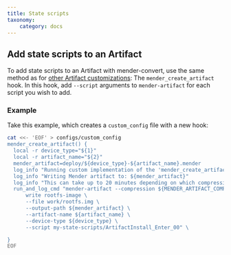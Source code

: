 ```yaml
---
title: State scripts
taxonomy:
    category: docs
---
```


## Add state scripts to an Artifact

To add state scripts to an Artifact with mender-convert, use the same method as for [other Artifact
customizations](../customization): The `mender_create_artifact` hook. In this hook, add `--script`
arguments to `mender-artifact` for each script you wish to add.

### Example

Take this example, which creates a `custom_config` file with a new hook:

```bash
cat <<- 'EOF' > configs/custom_config
mender_create_artifact() {
  local -r device_type="${1}"
  local -r artifact_name="${2}"
  mender_artifact=deploy/${device_type}-${artifact_name}.mender
  log_info "Running custom implementation of the 'mender_create_artifact' hook"
  log_info "Writing Mender artifact to: ${mender_artifact}"
  log_info "This can take up to 20 minutes depending on which compression method is used"
  run_and_log_cmd "mender-artifact --compression ${MENDER_ARTIFACT_COMPRESSION} \
      write rootfs-image \
      --file work/rootfs.img \
      --output-path ${mender_artifact} \
      --artifact-name ${artifact_name} \
      --device-type ${device_type} \
      --script my-state-scripts/ArtifactInstall_Enter_00" \

}
EOF
```
